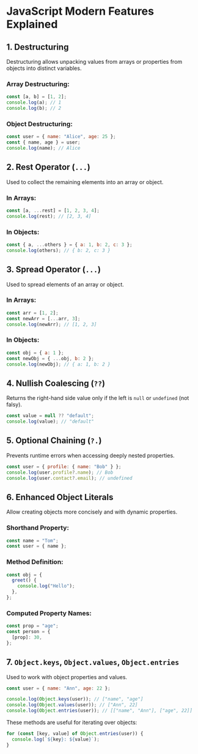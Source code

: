 # JavaScript Modern Features Explained

## 1. Destructuring

Destructuring allows unpacking values from arrays or properties from objects into distinct variables.

### Array Destructuring:

```js
const [a, b] = [1, 2];
console.log(a); // 1
console.log(b); // 2
```

### Object Destructuring:

```js
const user = { name: "Alice", age: 25 };
const { name, age } = user;
console.log(name); // Alice
```

## 2. Rest Operator (`...`)

Used to collect the remaining elements into an array or object.

### In Arrays:

```js
const [a, ...rest] = [1, 2, 3, 4];
console.log(rest); // [2, 3, 4]
```

### In Objects:

```js
const { a, ...others } = { a: 1, b: 2, c: 3 };
console.log(others); // { b: 2, c: 3 }
```

## 3. Spread Operator (`...`)

Used to spread elements of an array or object.

### In Arrays:

```js
const arr = [1, 2];
const newArr = [...arr, 3];
console.log(newArr); // [1, 2, 3]
```

### In Objects:

```js
const obj = { a: 1 };
const newObj = { ...obj, b: 2 };
console.log(newObj); // { a: 1, b: 2 }
```

## 4. Nullish Coalescing (`??`)

Returns the right-hand side value only if the left is `null` or `undefined` (not falsy).

```js
const value = null ?? "default";
console.log(value); // "default"
```

## 5. Optional Chaining (`?.`)

Prevents runtime errors when accessing deeply nested properties.

```js
const user = { profile: { name: "Bob" } };
console.log(user.profile?.name); // Bob
console.log(user.contact?.email); // undefined
```

## 6. Enhanced Object Literals

Allow creating objects more concisely and with dynamic properties.

### Shorthand Property:

```js
const name = "Tom";
const user = { name };
```

### Method Definition:

```js
const obj = {
  greet() {
    console.log("Hello");
  },
};
```

### Computed Property Names:

```js
const prop = "age";
const person = {
  [prop]: 30,
};
```

## 7. `Object.keys`, `Object.values`, `Object.entries`

Used to work with object properties and values.

```js
const user = { name: "Ann", age: 22 };

console.log(Object.keys(user)); // ["name", "age"]
console.log(Object.values(user)); // ["Ann", 22]
console.log(Object.entries(user)); // [["name", "Ann"], ["age", 22]]
```

These methods are useful for iterating over objects:

```js
for (const [key, value] of Object.entries(user)) {
  console.log(`${key}: ${value}`);
}
```
